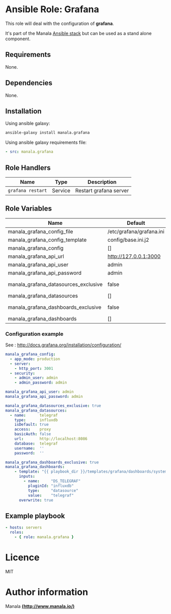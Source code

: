 # Ansible Role: Grafana

This role will deal with the configuration of __grafana__.

It's part of the Manala <a href="http://www.manala.io" target="_blank">Ansible stack</a> but can be used as a stand alone component.


## Requirements

None.

## Dependencies

None.

## Installation

Using ansible galaxy:

```bash
ansible-galaxy install manala.grafana
```

Using ansible galaxy requirements file:

```yaml
- src: manala.grafana
```

## Role Handlers

| Name              | Type    | Description            |
| ----------------- | ------- | ---------------------- |
| `grafana restart` | Service | Restart grafana server |

## Role Variables

| Name                                 | Default                  | Type   | Description |
| ------------------------------------ | ------------------------ | ------ | ----------- |
| manala_grafana_config_file           | /etc/grafana/grafana.ini | string |             |
| manala_grafana_config_template       | config/base.ini.j2       | string |             |
| manala_grafana_config                | []                       | Array  |             |
| manala_grafana_api_url               | http://127.0.0.1:3000    | string |             |
| manala_grafana_api_user              | admin                    | string |             |
| manala_grafana_api_password          | admin                    | string |             |
| manala_grafana_datasources_exclusive | false                    | bool   | Remove old datasources |
| manala_grafana_datasources           | []                       | Array  |             |
| manala_grafana_dashboards_exclusive  | false                    | bool   | Remove old dashboards |
| manala_grafana_dashboards            | []                       | Array  |             |

### Configuration example

See : http://docs.grafana.org/installation/configuration/

```yaml
manala_grafana_config:
  - app_mode: production
  - server:
    - http_port: 3001
  - security:
    - admin_user: admin
    - admin_password: admin

manala_grafana_api_user: admin
manala_grafana_api_password: admin

manala_grafana_datasources_exclusive: true
manala_grafana_datasources:
  - name:      telegraf
    type:      influxdb
    isDefault: true
    access:    proxy
    basicAuth: false
    url:       http://localhost:8086
    database:  telegraf
    username:  ''
    password:  ''

manala_grafana_dashboards_exclusive: true
manala_grafana_dashboards:
    - template: "{{ playbook_dir }}/templates/grafana/dashboards/system.json"
      inputs:
        - name:     "DS_TELEGRAF"
          pluginId: "influxdb"
          type:     "datasource"
          value:    "telegraf"
      overwrite: true
```

## Example playbook

```yaml
- hosts: servers
  roles:
    - { role: manala.grafana }
```

# Licence

MIT

# Author information

Manala [**(http://www.manala.io/)**](http://www.manala.io)
